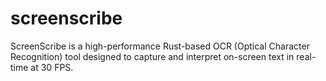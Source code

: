 # screenscribe
ScreenScribe is a high-performance Rust-based OCR (Optical Character Recognition) tool designed to capture and interpret on-screen text in real-time at 30 FPS. 
